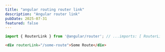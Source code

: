 ```yaml
---
title: "angular routing router link"
description: "Angular router link"
pubDate: 2025-07-31
featured: false
---
```


```ts
import { RouterLink } from '@angular/router'; // ...imports: [ RouterLink ]
```

```html
<div routerLink="/some-route">Some Route</div>
```